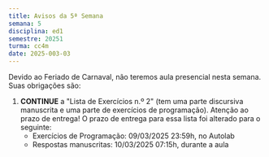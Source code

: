 ```yaml
---
title: Avisos da 5ª Semana
semana: 5
disciplina: ed1
semestre: 20251
turma: cc4m
date: 2025-003-03
---
```


Devido ao Feriado de Carnaval, não teremos aula presencial nesta semana. Suas
obrigações são:

1. **CONTINUE** a "Lista de Exercícios n.º 2" (tem uma parte discursiva
   manuscrita e uma parte de exercícios de programação). Atenção ao
   prazo de entrega! O prazo de entrega para essa lista foi alterado para o
   seguinte:
   * Exercícios de Programação: 09/03/2025 23:59h, no Autolab
   * Respostas manuscritas: 10/03/2025 07:15h, durante a aula

